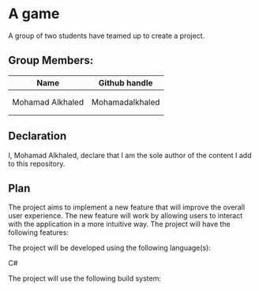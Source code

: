 # A game 
A group of two students have teamed up to create a project.
## Group Members:
| Name             | Github handle     |
|------------------|-------------------|
|   |        |
|  |   |
| Mohamad Alkhaled | Mohamadalkhaled   |
|       |           |
|  | |


## Declaration

 I, Mohamad Alkhaled, declare that I am the sole author of the content I add to this repository.

 
## Plan

The project aims to implement a new feature that will improve the overall user experience. The new feature will work by allowing users to interact with the application in a more intuitive way. The project will have the following features:






The project will be developed using the following language(s):

C#



The project will use the following build system: